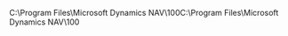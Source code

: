 <span data-ttu-id="84160-101">C:\\Program Files\\Microsoft Dynamics NAV\\100</span><span class="sxs-lookup"><span data-stu-id="84160-101">C:\\Program Files\\Microsoft Dynamics NAV\\100</span></span>